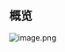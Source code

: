 ## 概览

![image.png](https://p6-juejin.byteimg.com/tos-cn-i-k3u1fbpfcp/162a4a421f854cdaa10ef1ef1961c5b9~tplv-k3u1fbpfcp-watermark.image?)